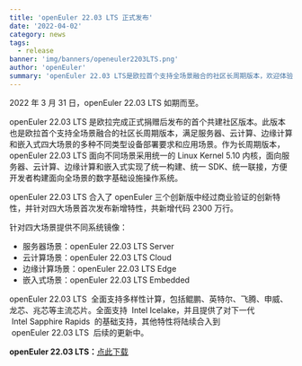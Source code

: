 ```yaml
---
title: 'openEuler 22.03 LTS 正式发布'
date: '2022-04-02'
category: news
tags:
  - release
banner: 'img/banners/openeuler2203LTS.png'
author: 'openEuler'
summary: 'openEuler 22.03 LTS是欧拉首个支持全场景融合的社区长周期版本，欢迎体验。'
---
```


<div >

2022 年 3 月 31 日，openEuler 22.03 LTS 如期而至。

openEuler 22.03 LTS 是欧拉完成正式捐赠后发布的首个共建社区版本。此版本也是欧拉首个支持全场景融合的社区长周期版本，满足服务器、云计算、边缘计算和嵌入式四大场景的多种不同类型设备部署要求和应用场景。作为长周期版本，openEuler 22.03 LTS 面向不同场景采用统一的 Linux Kernel 5.10 内核，面向服务器、云计算、边缘计算和嵌入式实现了统一构建、统一 SDK、统一联接，方便开发者构建面向全场景的数字基础设施操作系统。

openEuler 22.03 LTS 合入了 openEuler 三个创新版中经过商业验证的创新特性，并针对四大场景首次发布新增特性，共新增代码 2300 万行。

针对四大场景提供不同系统镜像：

- 服务器场景：openEuler 22.03 LTS Server
- 云计算场景：openEuler 22.03 LTS Cloud
- 边缘计算场景：openEuler 22.03 LTS Edge
- 嵌入式场景：openEuler 22.03 LTS Embedded

openEuler 22.03 LTS  全面支持多样性计算，包括鲲鹏、英特尔、飞腾、申威、龙芯、兆芯等主流芯片。全面支持  Intel Icelake，并且提供了对下一代  Intel Sapphire Rapids  的基础支持，其他特性将陆续合入到  openEuler 22.03 LTS  后续的更新中。

**openEuler 22.03 LTS：**[点此下载](https://repo.openeuler.org/openEuler-22.03-LTS/)

</div>

